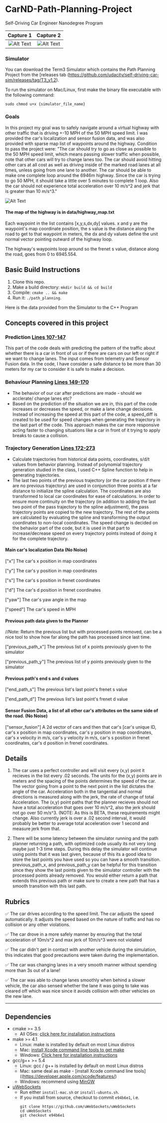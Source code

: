 # CarND-Path-Planning-Project
Self-Driving Car Engineer Nanodegree Program


Capture 1             |  Capture 2
:-------------------------:|:-------------------------:
![Alt Text](./output2.gif)  |  ![Alt Text](./output1.gif)

### Simulator
You can download the Term3 Simulator which contains the Path Planning Project from the [releases tab (https://github.com/udacity/self-driving-car-sim/releases/tag/T3_v1.2).  

To run the simulator on Mac/Linux, first make the binary file executable with the following command:
```shell
sudo chmod u+x {simulator_file_name}
```

### Goals
In this project my goal was to safely navigate around a virtual highway with other traffic that is driving +-10 MPH of the 50 MPH speed limit. I was provided the car's localization and sensor fusion data, and was also provided with sparse map list of waypoints around the highway. Condition to pass the project were: "The car should try to go as close as possible to the 50 MPH speed limit, which means passing slower traffic when possible, note that other cars will try to change lanes too. The car should avoid hitting other cars at all cost as well as driving inside of the marked road lanes at all times, unless going from one lane to another. The car should be able to make one complete loop around the 6946m highway. Since the car is trying to go 50 MPH, it should take a little over 5 minutes to complete 1 loop. Also the car should not experience total acceleration over 10 m/s^2 and jerk that is greater than 10 m/s^3."

![Alt Text](./output.png)

#### The map of the highway is in data/highway_map.txt
Each waypoint in the list contains  [x,y,s,dx,dy] values. x and y are the waypoint's map coordinate position, the s value is the distance along the road to get to that waypoint in meters, the dx and dy values define the unit normal vector pointing outward of the highway loop.

The highway's waypoints loop around so the frenet s value, distance along the road, goes from 0 to 6945.554.

## Basic Build Instructions

1. Clone this repo.
2. Make a build directory: `mkdir build && cd build`
3. Compile: `cmake .. && make`
4. Run it: `./path_planning`.

Here is the data provided from the Simulator to the C++ Program


## Concepts covered in this project

### Prediction [Lines 107-147](./src/main.cpp#L107-L147)
This part of the code deals with predicting the pattern of the traffic about whether there is a car in front of us or if there are cars on our left or right if we want to change lanes. The input comes from telemetry and Sensor Fusion data. In the code, I have consider a safe distance to be more than 30 meters for my car to consider it is safe to make a decision.

### Behaviour Planning [Lines 149-170](./src/main.cpp#L149-L170)
* The behavior of our car after predictions are made - should we acclerate/ change lanes etc? 
* Based on the prediction of the situation we are in, this part of the code increases or decreases the speed, or make a lane change decisions. Instead of increasing the speed at this part of the code, a speed_diff is created to be used for speed changes when generating the trajectory in the last part of the code. This approach makes the car more responsive acting faster to changing situations like a car in front of it trying to apply breaks to cause a collision.

### Trajectory Generation [Lines 172-273](./src/main.cpp#L172-L273)
* Calculate trajectories from historical data points, coordinates, s/d/t values from behavior planning. Instead of polynomial trajectory generation studied in the class, I used C++ Spline function to help in generating trajectories.
* The last two points of the previous trajectory (or the car position if there are no previous trajectory) are used in conjunction three points at a far distance to initialize the spline calculation. The coordinates are also transformed to local car coordinates for ease of calculations.  In order to ensure more continuity on the trajectory (in addition to adding the last two point of the pass trajectory to the spline adjustment), the pass trajectory points are copied to the new trajectory. The rest of the points are calculated by evaluating the spline and transforming the output coordinates to non-local coordinates. The speed change is decided on the behavior part of the code, but it is used in that part to increase/decrease speed on every trajectory points instead of doing it for the complete trajectory.


#### Main car's localization Data (No Noise)

["x"] The car's x position in map coordinates

["y"] The car's y position in map coordinates

["s"] The car's s position in frenet coordinates

["d"] The car's d position in frenet coordinates

["yaw"] The car's yaw angle in the map

["speed"] The car's speed in MPH

#### Previous path data given to the Planner

//Note: Return the previous list but with processed points removed, can be a nice tool to show how far along
the path has processed since last time. 

["previous_path_x"] The previous list of x points previously given to the simulator

["previous_path_y"] The previous list of y points previously given to the simulator

#### Previous path's end s and d values 

["end_path_s"] The previous list's last point's frenet s value

["end_path_d"] The previous list's last point's frenet d value

#### Sensor Fusion Data, a list of all other car's attributes on the same side of the road. (No Noise)

["sensor_fusion"] A 2d vector of cars and then that car's [car's unique ID, car's x position in map coordinates, car's y position in map coordinates, car's x velocity in m/s, car's y velocity in m/s, car's s position in frenet coordinates, car's d position in frenet coordinates. 

## Details

1. The car uses a perfect controller and will visit every (x,y) point it recieves in the list every .02 seconds. The units for the (x,y) points are in meters and the spacing of the points determines the speed of the car. The vector going from a point to the next point in the list dictates the angle of the car. Acceleration both in the tangential and normal directions is measured along with the jerk, the rate of change of total Acceleration. The (x,y) point paths that the planner recieves should not have a total acceleration that goes over 10 m/s^2, also the jerk should not go over 50 m/s^3. (NOTE: As this is BETA, these requirements might change. Also currently jerk is over a .02 second interval, it would probably be better to average total acceleration over 1 second and measure jerk from that.

2. There will be some latency between the simulator running and the path planner returning a path, with optimized code usually its not very long maybe just 1-3 time steps. During this delay the simulator will continue using points that it was last given, because of this its a good idea to store the last points you have used so you can have a smooth transition. previous_path_x, and previous_path_y can be helpful for this transition since they show the last points given to the simulator controller with the processed points already removed. You would either return a path that extends this previous path or make sure to create a new path that has a smooth transition with this last path.


## Rubrics

:white_check_mark: The car drives according to the speed limit. The car adjusts the speed automatically. It adjusts the speed based on the nature of traffic and has no collision or any other violations.

:white_check_mark: The car drove in a more safely manner by ensuring that the total acceleration of 10m/s^2 and max jerk of 10m/s^3 were not violated

:white_check_mark: The car didn't get in contact with another vehicle during the simulation, this indicates that good precautions were taken during the implementation.

:white_check_mark: The car was changing lanes in a very smooth manner without spending more than 3s out of a lane!

:white_check_mark: The car was able to change lanes smoothly when behind a slower vehicle, the car also sensed whether the lane it was going to take was cleared off which was nice since it avoids collision with other vehicles on the new lane.


---

## Dependencies

* cmake >= 3.5
  * All OSes: [click here for installation instructions](https://cmake.org/install/)
* make >= 4.1
  * Linux: make is installed by default on most Linux distros
  * Mac: [install Xcode command line tools to get make](https://developer.apple.com/xcode/features/)
  * Windows: [Click here for installation instructions](http://gnuwin32.sourceforge.net/packages/make.htm)
* gcc/g++ >= 5.4
  * Linux: gcc / g++ is installed by default on most Linux distros
  * Mac: same deal as make - [install Xcode command line tools]((https://developer.apple.com/xcode/features/)
  * Windows: recommend using [MinGW](http://www.mingw.org/)
* [uWebSockets](https://github.com/uWebSockets/uWebSockets)
  * Run either `install-mac.sh` or `install-ubuntu.sh`.
  * If you install from source, checkout to commit `e94b6e1`, i.e.
    ```
    git clone https://github.com/uWebSockets/uWebSockets 
    cd uWebSockets
    git checkout e94b6e1
    ```

